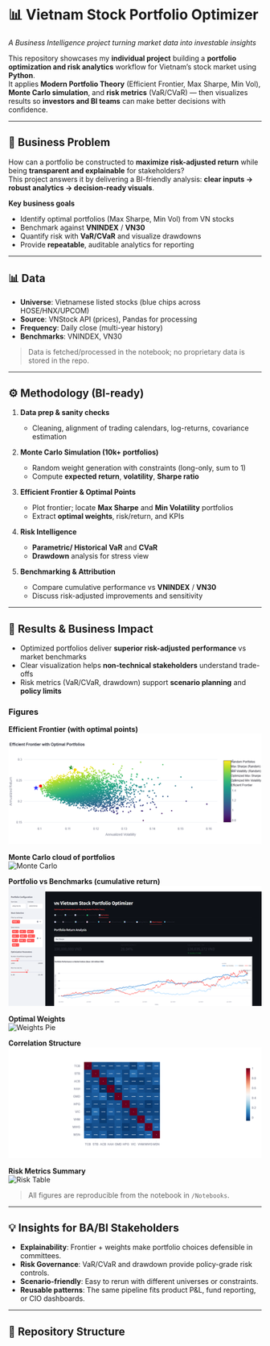 # 📊 Vietnam Stock Portfolio Optimizer  
*A Business Intelligence project turning market data into investable insights*

This repository showcases my **individual project** building a **portfolio optimization and risk analytics** workflow for Vietnam’s stock market using **Python**.  
It applies **Modern Portfolio Theory** (Efficient Frontier, Max Sharpe, Min Vol), **Monte Carlo simulation**, and **risk metrics** (VaR/CVaR) — then visualizes results so **investors and BI teams** can make better decisions with confidence.

---

## 🎯 Business Problem
How can a portfolio be constructed to **maximize risk-adjusted return** while being **transparent and explainable** for stakeholders?  
This project answers it by delivering a BI-friendly analysis: **clear inputs → robust analytics → decision-ready visuals**.

**Key business goals**
- Identify optimal portfolios (Max Sharpe, Min Vol) from VN stocks
- Benchmark against **VNINDEX** / **VN30**
- Quantify risk with **VaR/CVaR** and visualize drawdowns
- Provide **repeatable**, auditable analytics for reporting

---

## 📊 Data
- **Universe**: Vietnamese listed stocks (blue chips across HOSE/HNX/UPCOM)  
- **Source**: VNStock API (prices), Pandas for processing  
- **Frequency**: Daily close (multi-year history)  
- **Benchmarks**: VNINDEX, VN30  

> Data is fetched/processed in the notebook; no proprietary data is stored in the repo.

---

## ⚙️ Methodology (BI-ready)
1) **Data prep & sanity checks**
   - Cleaning, alignment of trading calendars, log-returns, covariance estimation

2) **Monte Carlo Simulation (10k+ portfolios)**
   - Random weight generation with constraints (long-only, sum to 1)
   - Compute **expected return**, **volatility**, **Sharpe ratio**

3) **Efficient Frontier & Optimal Points**
   - Plot frontier; locate **Max Sharpe** and **Min Volatility** portfolios
   - Extract **optimal weights**, risk/return, and KPIs

4) **Risk Intelligence**
   - **Parametric/ Historical VaR** and **CVaR**
   - **Drawdown** analysis for stress view

5) **Benchmarking & Attribution**
   - Compare cumulative performance vs **VNINDEX** / **VN30**
   - Discuss risk-adjusted improvements and sensitivity

---

## 🚀 Results & Business Impact
- Optimized portfolios deliver **superior risk-adjusted performance** vs market benchmarks  
- Clear visualization helps **non-technical stakeholders** understand trade-offs  
- Risk metrics (VaR/CVaR, drawdown) support **scenario planning** and **policy limits**

### Figures
**Efficient Frontier (with optimal points)**  
![Efficient Frontier](Results/efficient_frontier.png)

**Monte Carlo cloud of portfolios**  
![Monte Carlo](Results/monte_carlo_scatter.png)

**Portfolio vs Benchmarks (cumulative return)**  
![Performance vs Benchmarks](Results/performance_vs_benchmarks.png)

**Optimal Weights**  
![Weights Pie](Results/weights_pie.png)

**Correlation Structure**  
![Correlation Heatmap](Results/correlation_heatmap.png)

**Risk Metrics Summary**  
![Risk Table](Results/risk_metrics_table.png)

> All figures are reproducible from the notebook in `/Notebooks`.

---

## 💡 Insights for BA/BI Stakeholders
- **Explainability**: Frontier + weights make portfolio choices defensible in committees.
- **Risk Governance**: VaR/CVaR and drawdown provide policy-grade risk controls.
- **Scenario-friendly**: Easy to rerun with different universes or constraints.
- **Reusable patterns**: The same pipeline fits product P&L, fund reporting, or CIO dashboards.

---

## 📂 Repository Structure
